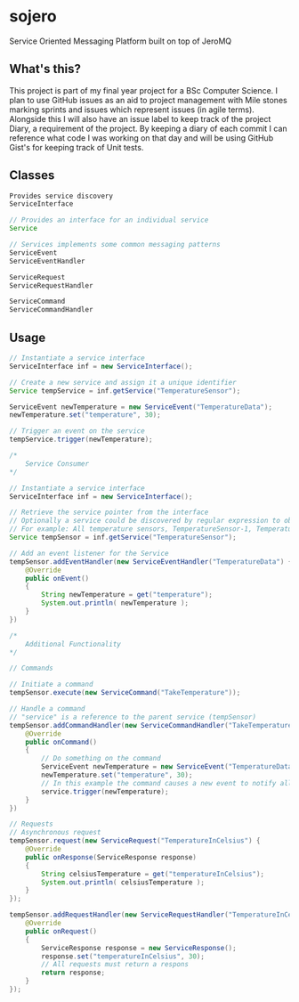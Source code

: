 # sojero

Service Oriented Messaging Platform built on top of JeroMQ

## What's this?

This project is part of my final year project for a BSc Computer Science.
I plan to use GitHub issues as an aid to project management with Mile stones marking sprints and issues which represent
issues (in agile terms).
Alongside this I will also have an issue label to keep track of the project Diary, a requirement of the project.
By keeping a diary of each commit I can reference what code I was working on that day and will be using GitHub Gist's
for keeping track of Unit tests.

## Classes

```java
Provides service discovery
ServiceInterface

// Provides an interface for an individual service
Service

// Services implements some common messaging patterns
ServiceEvent
ServiceEventHandler

ServiceRequest
ServiceRequestHandler

ServiceCommand
ServiceCommandHandler
```

## Usage

```java
// Instantiate a service interface
ServiceInterface inf = new ServiceInterface();

// Create a new service and assign it a unique identifier
Service tempService = inf.getService("TemperatureSensor");

ServiceEvent newTemperature = new ServiceEvent("TemperatureData");
newTemperature.set("temperature", 30);

// Trigger an event on the service
tempService.trigger(newTemperature);

/*
	Service Consumer
*/

// Instantiate a service interface
ServiceInterface inf = new ServiceInterface();

// Retrieve the service pointer from the interface
// Optionally a service could be discovered by regular expression to obtain a List of Services that match a pattern
// For example: All temperature sensors, TemperatureSensor-1, TemperatureSensor-2 with the pattern \TemperatureSensor-\d+\
Service tempSensor = inf.getService("TemperatureSensor");

// Add an event listener for the Service
tempSensor.addEventHandler(new ServiceEventHandler("TemperatureData") {
	@Override
	public onEvent()
	{
		String newTemperature = get("temperature");
		System.out.println( newTemperature );
	}
})

/*
	Additional Functionality
*/

// Commands

// Initiate a command
tempSensor.execute(new ServiceCommand("TakeTemperature"));

// Handle a command
// "service" is a reference to the parent service (tempSensor)
tempSensor.addCommandHandler(new ServiceCommandHandler("TakeTemperature") {
	@Override
	public onCommand()
	{
		// Do something on the command
		ServiceEvent newTemperature = new ServiceEvent("TemperatureData");
		newTemperature.set("temperature", 30);
		// In this example the command causes a new event to notify all listeners of an event
		service.trigger(newTemperature);
	}
})

// Requests
// Asynchronous request
tempSensor.request(new ServiceRequest("TemperatureInCelsius") {
	@Override
	public onResponse(ServiceResponse response)
	{
		String celsiusTemperature = get("temperatureInCelsius");
		System.out.println( celsiusTemperature );
	}
});

tempSensor.addRequestHandler(new ServiceRequestHandler("TemperatureInCelsius") {
	@Override
	public onRequest()
	{
		ServiceResponse response = new ServiceResponse();
		response.set("temperatureInCelsius", 30);
		// All requests must return a respons
		return response;
	}
});
```
